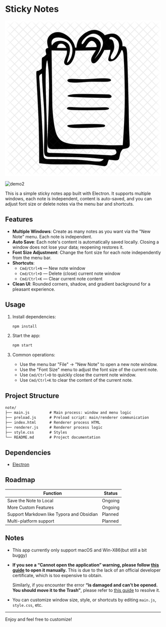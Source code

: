 #                               Sticky Notes

![Note](./Note.png)

![demo2](./demo2.gif)

This is a simple sticky notes app built with Electron. It supports multiple windows, each note is independent, content is auto-saved, and you can adjust font size or delete notes via the menu bar and shortcuts.

## Features

- **Multiple Windows**: Create as many notes as you want via the "New Note" menu. Each note is independent.
- **Auto Save**: Each note's content is automatically saved locally. Closing a window does not lose your data; reopening restores it.
- **Font Size Adjustment**: Change the font size for each note independently from the menu bar.
- **Shortcuts**:
  - `Cmd/Ctrl+N` — New note window
  - `Cmd/Ctrl+D` — Delete (close) current note window
  - `Cmd/Ctrl+K` — Clear current note content
- **Clean UI**: Rounded corners, shadow, and gradient background for a pleasant experience.



## Usage

1. Install dependencies:

   ```bash
   npm install
   ```

2. Start the app:

   ```bash
   npm start
   ```

3. Common operations:
   - Use the menu bar "File" → "New Note" to open a new note window.
   - Use the "Font Size" menu to adjust the font size of the current note.
   - Use `Cmd/Ctrl+D` to quickly close the current note window.
   - Use `Cmd/Ctrl+K` to clear the content of the current note.

## Project Structure

```
note/
├── main.js         # Main process: window and menu logic
├── preload.js      # Preload script: main/renderer communication
├── index.html      # Renderer process HTML
├── renderer.js     # Renderer process logic
├── style.css       # Styles
└── README.md       # Project documentation
```

## Dependencies

- [Electron](https://www.electronjs.org/)



## Roadmap

| Function                                  | Status  |
| ----------------------------------------- | ------- |
| Save the Note to Local                    | Ongoing |
| More Custom Features                      | Ongoing |
| Support Markdown like Typora and Obsidian | Planned |
| Multi-platform support                    | Planned |



## Notes

- This app currently only support macOS and Win-X86(but still a bit buggy)

- **If you see a “Cannot open the application” warning, please follow [this guide](https://sspai.com/post/27638) to open it manually.** This is due to the lack of an official developer certificate, which is too expensive to obtain.

  Similarly, if you encounter the error **“is damaged and can’t be opened. You should move it to the Trash”**, please refer to [this guide](https://zhuanlan.zhihu.com/p/135948430) to resolve it.

- You can customize window size, style, or shortcuts by editing `main.js`, `style.css`, etc.

---

Enjoy and feel free to customize!